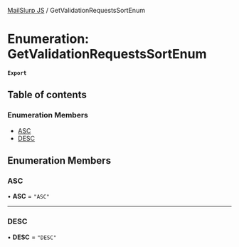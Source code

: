 [MailSlurp JS](../README.md) / GetValidationRequestsSortEnum

# Enumeration: GetValidationRequestsSortEnum

**`Export`**

## Table of contents

### Enumeration Members

- [ASC](GetValidationRequestsSortEnum.md#asc)
- [DESC](GetValidationRequestsSortEnum.md#desc)

## Enumeration Members

### ASC

• **ASC** = ``"ASC"``

___

### DESC

• **DESC** = ``"DESC"``
